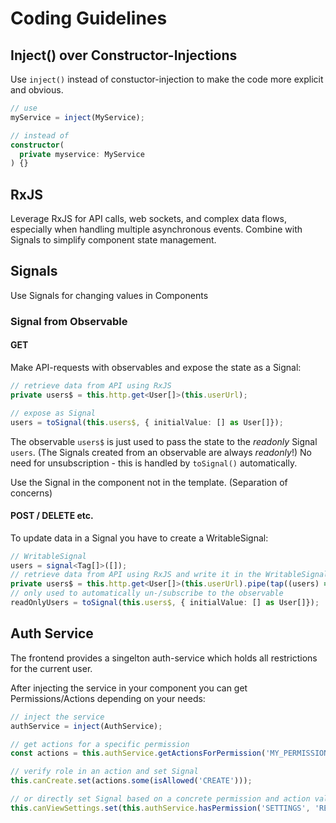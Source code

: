 # Coding Guidelines

## Inject() over Constructor-Injections

Use `inject()` instead of constuctor-injection to make the code more explicit and obvious.

```typescript
// use
myService = inject(MyService);

// instead of
constructor(
  private myservice: MyService
) {}
```

## RxJS

Leverage RxJS for API calls, web sockets, and complex data flows, especially when handling multiple asynchronous events. Combine with Signals to simplify component state management.

## Signals

Use Signals for changing values in Components

### Signal from Observable

#### GET

Make API-requests with observables and expose the state as a Signal:

```typescript
// retrieve data from API using RxJS
private users$ = this.http.get<User[]>(this.userUrl);

// expose as Signal
users = toSignal(this.users$, { initialValue: [] as User[]});
```

The observable `users$` is just used to pass the state to the _readonly_ Signal `users`. (The Signals created from an observable are always _readonly_!)
No need for unsubscription - this is handled by `toSignal()` automatically.

Use the Signal in the component not in the template. (Separation of concerns)

#### POST / DELETE etc.

To update data in a Signal you have to create a WritableSignal:

```typescript
// WritableSignal
users = signal<Tag[]>([]);
// retrieve data from API using RxJS and write it in the WritableSignal
private users$ = this.http.get<User[]>(this.userUrl).pipe(tap((users) => this.users.set(users)));
// only used to automatically un-/subscribe to the observable
readOnlyUsers = toSignal(this.users$, { initialValue: [] as User[]});
```

## Auth Service

The frontend provides a singelton auth-service which holds all restrictions for the current user.

After injecting the service in your component you can get Permissions/Actions depending on your needs:

```typescript
// inject the service
authService = inject(AuthService);

// get actions for a specific permission
const actions = this.authService.getActionsForPermission('MY_PERMISSION');

// verify role in an action and set Signal
this.canCreate.set(actions.some(isAllowed('CREATE')));

// or directly set Signal based on a concrete permission and action value
this.canViewSettings.set(this.authService.hasPermission('SETTINGS', 'READ'));
```
